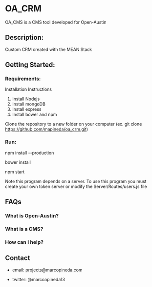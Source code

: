 # OA_CRM
OA_CMS is a CMS tool developed for Open-Austin

## Description:
Custom CRM created with the MEAN Stack

## Getting Started:

### Requirements:
Installation Instructions

1. Install Nodejs
2. Install mongoDB
3. Install express
4. Install bower and npm

Clone the repository to a new folder on your computer
(ex. git clone https://github.com/mapineda/oa_crm.git)

### Run:

npm install --production

bower install

npm start

Note this program depends on a server.  To use this program you must create your own token server or modify the Server/Routes/users.js file

## FAQs

### What is Open-Austin?

### What is a CMS?

### How can I help?

## Contact

- email: projects@marcopineda.com

- twitter: @marcoapineda13
